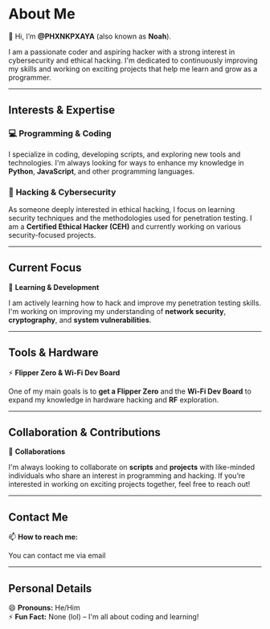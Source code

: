 # About Me

👋 Hi, I’m **@PHXNKPXAYA** (also known as **Noah**).

I am a passionate coder and aspiring hacker with a strong interest in cybersecurity and ethical hacking. I'm dedicated to continuously improving my skills and working on exciting projects that help me learn and grow as a programmer.

---

## Interests & Expertise

### 💻 **Programming & Coding**

I specialize in coding, developing scripts, and exploring new tools and technologies. I'm always looking for ways to enhance my knowledge in **Python**, **JavaScript**, and other programming languages. 

### 🔐 **Hacking & Cybersecurity**

As someone deeply interested in ethical hacking, I focus on learning security techniques and the methodologies used for penetration testing. I am a **Certified Ethical Hacker (CEH)** and currently working on various security-focused projects.

---

## Current Focus

🌱 **Learning & Development**

I am actively learning how to hack and improve my penetration testing skills. I'm working on improving my understanding of **network security**, **cryptography**, and **system vulnerabilities**.

---

## Tools & Hardware

⚡ **Flipper Zero & Wi-Fi Dev Board**

One of my main goals is to **get a Flipper Zero** and the **Wi-Fi Dev Board** to expand my knowledge in hardware hacking and **RF** exploration.

---

## Collaboration & Contributions

💞 **Collaborations**

I'm always looking to collaborate on **scripts** and **projects** with like-minded individuals who share an interest in programming and hacking. If you’re interested in working on exciting projects together, feel free to reach out!

---

## Contact Me

📫 **How to reach me:**

You can contact me via email

---

## Personal Details

😄 **Pronouns:** He/Him  
⚡ **Fun Fact:** None (lol) – I'm all about coding and learning!
